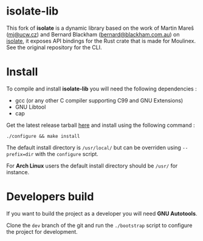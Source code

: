 # isolate-lib

This fork of **isolate** is a dynamic library based on the work of Martin Mareš (<mj@ucw.cz>) and Bernard Blackham
(<bernard@blackham.com.au>) on [isolate](https://github.com/ioi/isolate), it exposes API bindings for the Rust crate
that is made for Moulinex. See the original repository for the CLI.


# Install

To compile and install **isolate-lib** you will need the following dependencies :

+ gcc (or any other C compiler supporting C99 and GNU Extensions)
+ GNU Libtool
+ cap

Get the latest release tarball [here](https://github.com/Moulinex/isolate/releases/latest) and install using the following command :

```
./configure && make install
```

The default install directory is ``/usr/local/`` but can be overriden using ``--prefix=dir`` with the ``configure`` script.

For **Arch Linux** users the default install directory should be ``/usr/`` for instance.

# Developers build

If you want to build the project as a developer you will need **GNU Autotools**.

Clone the ``dev`` branch of the git and run the ``./bootstrap`` script to configure the project for development.
